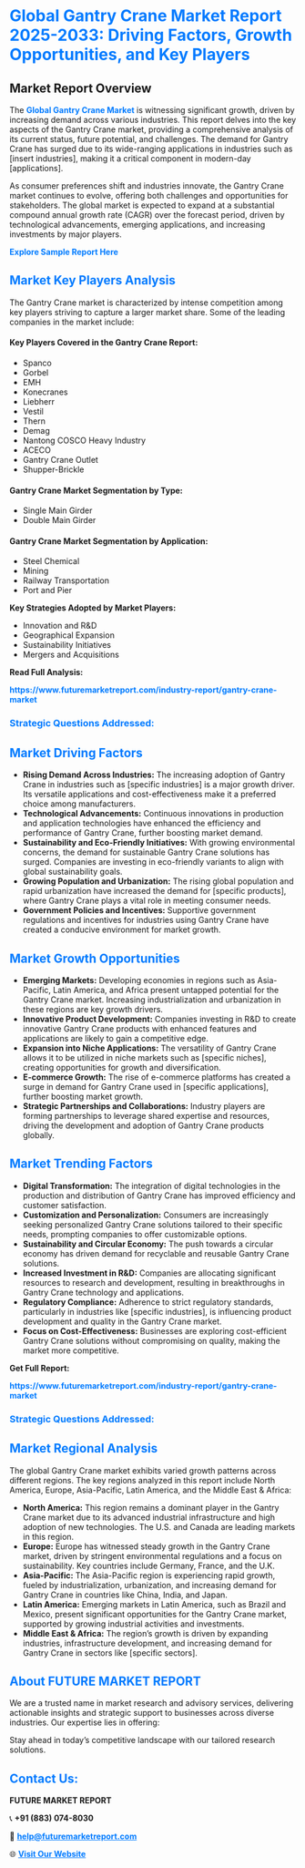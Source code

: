 <h1 style="color: #007BFF;">Global Gantry Crane Market Report 2025-2033: Driving Factors, Growth Opportunities, and Key Players</h1>

<section id="overview">
<h2>Market Report Overview</h2>
<p>The <a href="https://www.futuremarketreport.com/industry-report/gantry-crane-market" style="color: #007BFF; text-decoration: none;"><strong>Global Gantry Crane Market</strong></a> is witnessing significant growth, driven by increasing demand across various industries. This report delves into the key aspects of the Gantry Crane market, providing a comprehensive analysis of its current status, future potential, and challenges. The demand for Gantry Crane has surged due to its wide-ranging applications in industries such as [insert industries], making it a critical component in modern-day [applications].</p>
<p>As consumer preferences shift and industries innovate, the Gantry Crane market continues to evolve, offering both challenges and opportunities for stakeholders. The global market is expected to expand at a substantial compound annual growth rate (CAGR) over the forecast period, driven by technological advancements, emerging applications, and increasing investments by major players.</p>
</section>

<section id="overview">
<p><a href="https://www.futuremarketreport.com/request-sample/reportId=88313" style="color: #007BFF; text-decoration: none;"><strong>Explore Sample Report Here</strong></a></p>
</section>

<section id="key-players">
<h2 style="color: #007BFF;">Market Key Players Analysis</h2>
<p>The Gantry Crane market is characterized by intense competition among key players striving to capture a larger market share. Some of the leading companies in the market include:</p>
<h4>Key Players Covered in the Gantry Crane Report:</h4>
<ul><li>Spanco</li><li>Gorbel</li><li>EMH</li><li>Konecranes</li><li>Liebherr</li><li>Vestil</li><li>Thern</li><li>Demag</li><li>Nantong COSCO Heavy Industry</li><li>ACECO</li><li>Gantry Crane Outlet</li><li>Shupper-Brickle</li></ul>
<h4>Gantry Crane Market Segmentation by Type:</h4>
<ul><li>Single Main Girder</li><li>Double Main Girder</li></ul>

<h4>Gantry Crane Market Segmentation by Application:</h4>
<ul><li>Steel Chemical</li><li>Mining</li><li>Railway Transportation</li><li>Port and Pier</li></ul>
<p><strong>Key Strategies Adopted by Market Players:</strong></p>
<ul>
<li>Innovation and R&D</li>
<li>Geographical Expansion</li>
<li>Sustainability Initiatives</li>
<li>Mergers and Acquisitions</li>
</ul>
</section>

<section>
<p><strong>Read Full Analysis: </strong></p><a href="https://www.futuremarketreport.com/industry-report/gantry-crane-market" style="color: #007BFF; text-decoration: none;"><strong>https://www.futuremarketreport.com/industry-report/gantry-crane-market</strong></a>
<h3 style="color: #007BFF;">Strategic Questions Addressed:</h3>
</section>

<section id="driving-factors">
<h2 style="color: #007BFF;">Market Driving Factors</h2>
<ul>
<li><strong>Rising Demand Across Industries:</strong> The increasing adoption of Gantry Crane in industries such as [specific industries] is a major growth driver. Its versatile applications and cost-effectiveness make it a preferred choice among manufacturers.</li>
<li><strong>Technological Advancements:</strong> Continuous innovations in production and application technologies have enhanced the efficiency and performance of Gantry Crane, further boosting market demand.</li>
<li><strong>Sustainability and Eco-Friendly Initiatives:</strong> With growing environmental concerns, the demand for sustainable Gantry Crane solutions has surged. Companies are investing in eco-friendly variants to align with global sustainability goals.</li>
<li><strong>Growing Population and Urbanization:</strong> The rising global population and rapid urbanization have increased the demand for [specific products], where Gantry Crane plays a vital role in meeting consumer needs.</li>
<li><strong>Government Policies and Incentives:</strong> Supportive government regulations and incentives for industries using Gantry Crane have created a conducive environment for market growth.</li>
</ul>
</section>

<section id="growth-opportunities">
<h2 style="color: #007BFF;">Market Growth Opportunities</h2>
<ul>
<li><strong>Emerging Markets:</strong> Developing economies in regions such as Asia-Pacific, Latin America, and Africa present untapped potential for the Gantry Crane market. Increasing industrialization and urbanization in these regions are key growth drivers.</li>
<li><strong>Innovative Product Development:</strong> Companies investing in R&D to create innovative Gantry Crane products with enhanced features and applications are likely to gain a competitive edge.</li>
<li><strong>Expansion into Niche Applications:</strong> The versatility of Gantry Crane allows it to be utilized in niche markets such as [specific niches], creating opportunities for growth and diversification.</li>
<li><strong>E-commerce Growth:</strong> The rise of e-commerce platforms has created a surge in demand for Gantry Crane used in [specific applications], further boosting market growth.</li>
<li><strong>Strategic Partnerships and Collaborations:</strong> Industry players are forming partnerships to leverage shared expertise and resources, driving the development and adoption of Gantry Crane products globally.</li>
</ul>
</section>

<section id="trending-factors">
<h2 style="color: #007BFF;">Market Trending Factors</h2>
<ul>
<li><strong>Digital Transformation:</strong> The integration of digital technologies in the production and distribution of Gantry Crane has improved efficiency and customer satisfaction.</li>
<li><strong>Customization and Personalization:</strong> Consumers are increasingly seeking personalized Gantry Crane solutions tailored to their specific needs, prompting companies to offer customizable options.</li>
<li><strong>Sustainability and Circular Economy:</strong> The push towards a circular economy has driven demand for recyclable and reusable Gantry Crane solutions.</li>
<li><strong>Increased Investment in R&D:</strong> Companies are allocating significant resources to research and development, resulting in breakthroughs in Gantry Crane technology and applications.</li>
<li><strong>Regulatory Compliance:</strong> Adherence to strict regulatory standards, particularly in industries like [specific industries], is influencing product development and quality in the Gantry Crane market.</li>
<li><strong>Focus on Cost-Effectiveness:</strong> Businesses are exploring cost-efficient Gantry Crane solutions without compromising on quality, making the market more competitive.</li>
</ul>
</section>

<section>
<p><strong>Get Full Report: </strong></p><a href="https://www.futuremarketreport.com/industry-report/gantry-crane-market" style="color: #007BFF; text-decoration: none;"><strong>https://www.futuremarketreport.com/industry-report/gantry-crane-market</strong></a>
<h3 style="color: #007BFF;">Strategic Questions Addressed:</h3>
</section>


<section id="regional-analysis">
<h2 style="color: #007BFF;">Market Regional Analysis</h2>
<p>The global Gantry Crane market exhibits varied growth patterns across different regions. The key regions analyzed in this report include North America, Europe, Asia-Pacific, Latin America, and the Middle East & Africa:</p>
<ul>
<li><strong>North America:</strong> This region remains a dominant player in the Gantry Crane market due to its advanced industrial infrastructure and high adoption of new technologies. The U.S. and Canada are leading markets in this region.</li>
<li><strong>Europe:</strong> Europe has witnessed steady growth in the Gantry Crane market, driven by stringent environmental regulations and a focus on sustainability. Key countries include Germany, France, and the U.K.</li>
<li><strong>Asia-Pacific:</strong> The Asia-Pacific region is experiencing rapid growth, fueled by industrialization, urbanization, and increasing demand for Gantry Crane in countries like China, India, and Japan.</li>
<li><strong>Latin America:</strong> Emerging markets in Latin America, such as Brazil and Mexico, present significant opportunities for the Gantry Crane market, supported by growing industrial activities and investments.</li>
<li><strong>Middle East & Africa:</strong> The region’s growth is driven by expanding industries, infrastructure development, and increasing demand for Gantry Crane in sectors like [specific sectors].</li>
</ul>
</section>

<footer>
<h2 style="color: #007BFF;">About FUTURE MARKET REPORT</h2>
<p>We are a trusted name in market research and advisory services, delivering actionable insights and strategic support to businesses across diverse industries. Our expertise lies in offering:</p>

<p>Stay ahead in today’s competitive landscape with our tailored research solutions.</p>

<h2 style="color: #007BFF;">Contact Us:</h2>
<p><strong>FUTURE MARKET REPORT</strong></p>
<p>📞 <strong>+91 (883) 074-8030</strong></p>
<p>📧 <strong><a href="mailto:help@futuremarketreport.com" style="color: #007BFF;">help@futuremarketreport.com</a></strong></p>
<p>🌐 <strong><a href="https://www.futuremarketreport.com/" style="color: #007BFF;">Visit Our Website</a></strong></p>
</footer>